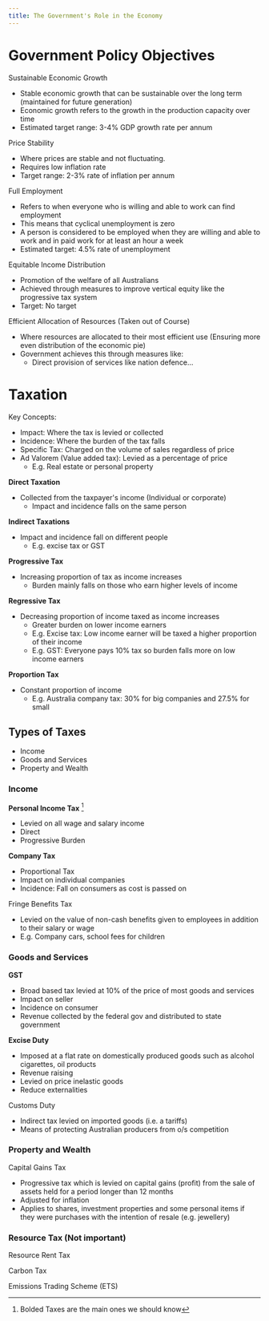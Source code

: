 ```yaml
---
title: The Government's Role in the Economy
---
```

# Government Policy Objectives

Sustainable Economic Growth
- Stable economic growth that can be sustainable over the long term (maintained for future generation)
- Economic growth refers to the growth in the production capacity over time
- Estimated target range: 3-4% GDP growth rate per annum

Price Stability
- Where prices are stable and not fluctuating.
- Requires low inflation rate
- Target range: 2-3% rate of inflation per annum

Full Employment
- Refers to when everyone who is willing and able to work can find employment
- This means that cyclical unemployment is zero
- A person is considered to be employed when they are willing and able to work and in paid work for at least an hour a week
- Estimated target: 4.5% rate of unemployment

Equitable Income Distribution
- Promotion of the welfare of all Australians
- Achieved through measures to improve vertical equity like the progressive tax system
- Target: No target

Efficient Allocation of Resources (Taken out of Course)
- Where resources are allocated to their most efficient use (Ensuring more even distribution of the economic pie)
- Government achieves this through measures like:
	- Direct provision of services like nation defence...

# Taxation

Key Concepts:
- Impact: Where the tax is levied or collected
- Incidence: Where the burden of the tax falls
- Specific Tax: Charged on the volume of sales regardless of price
- Ad Valorem (Value added tax): Levied as a percentage of price
	- E.g. Real estate or personal property

**Direct Taxation**
- Collected from the taxpayer's income (Individual or corporate)
	- Impact and incidence falls on the same person

**Indirect Taxations**
- Impact and incidence fall on different people
	- E.g. excise tax or GST

**Progressive Tax**
- Increasing proportion of tax as income increases
	- Burden mainly falls on those who earn higher levels of income

**Regressive Tax**
- Decreasing proportion of income taxed as income increases
	- Greater burden on lower income earners
	- E.g. Excise tax: Low income earner will be taxed a higher proportion of their income
	- E.g. GST: Everyone pays 10% tax so burden falls more on low income earners
	
**Proportion Tax**
- Constant proportion of income
	- E.g. Australia company tax: 30% for big companies and 27.5% for small

## Types of Taxes

- Income
- Goods and Services
- Property and Wealth

### Income

**Personal Income Tax** [^1]
- Levied on all wage and salary income
- Direct
- Progressive Burden

**Company Tax**
- Proportional Tax
- Impact on individual companies
- Incidence: Fall on consumers as cost is passed on

Fringe Benefits Tax
- Levied on the value of non-cash benefits given to employees in addition to their salary or wage
- E.g. Company cars, school fees for children


### Goods and Services

**GST**
- Broad based tax levied at 10% of the price of most goods and services
- Impact on seller
- Incidence on consumer
- Revenue collected by the federal gov and distributed to state government

**Excise Duty**
- Imposed at a flat rate on domestically produced goods such as alcohol cigarettes, oil products
- Revenue raising
- Levied on price inelastic goods
- Reduce externalities

Customs Duty
- Indirect tax levied on imported goods (i.e. a tariffs)
- Means of protecting Australian producers from o/s competition

### Property and Wealth

Capital Gains Tax
- Progressive tax which is levied on capital gains (profit) from the sale of assets held for a period longer than 12 months
- Adjusted for inflation
- Applies to shares, investment properties and some personal items if they were purchases with the intention of resale (e.g. jewellery)

### Resource Tax (Not important)

Resource Rent Tax

Carbon Tax

Emissions Trading Scheme (ETS)

[^1]: Bolded Taxes are the main ones we should know
